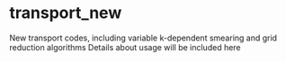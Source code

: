 # transport_new
New transport codes, including variable k-dependent smearing and grid reduction algorithms
Details about usage will be included here
